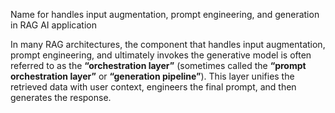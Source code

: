 Name for handles input augmentation, prompt engineering, and generation in RAG AI application

In many RAG architectures, the component that handles input augmentation, prompt engineering, and ultimately invokes the generative model is often referred to as the **“orchestration layer”** (sometimes called the **“prompt orchestration layer”** or **“generation pipeline”**). This layer unifies the retrieved data with user context, engineers the final prompt, and then generates the response.

